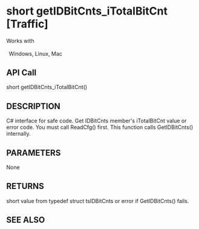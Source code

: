 # short getIDBitCnts_iTotalBitCnt [Traffic]

Works with <p class="s1" style="padding-top: 2pt;padding-left: 5pt;text-indent: 0pt;text-align: left;"><a name="bookmark250">&zwnj;</a>Windows, Linux, Mac</p>

## API Call
short getIDBitCnts_iTotalBitCnt()
## DESCRIPTION
C# interface for safe code. Get IDBitCnts member&#39;s iTotalBitCnt value or error code. You must call ReadCfg() first. This function calls GetIDBitCnts() internally.

## PARAMETERS
None

## RETURNS
short value from typedef struct tsIDBitCnts or error if GetIDBitCnts() fails.

## SEE ALSO

